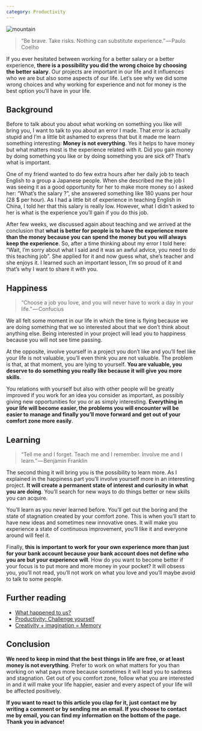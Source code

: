 ```yaml
---
category: Productivity
---
```


![mountain](https://images.pexels.com/photos/357891/pexels-photo-357891.jpeg?w=1260&h=750&auto=compress&cs=tinysrgb)

> “Be brave. Take risks. Nothing can substitute experience.” — Paulo Coelho

If you ever hesitated between working for a better salary or a better experience, **there is a possibility you did the wrong choice by choosing the better salary**. Our projects are important in our life and it influences who we are but also some aspects of our life. Let’s see why we did some wrong choices and why working for experience and not for money is the best option you’ll have in your life.

## Background
Before to talk about you about what working on something you like will bring you, I want to talk to you about an error I made. That error is actually stupid and I’m a little bit ashamed to express that but it made me learn something interesting: **Money is not everything**. Yes it helps to have money but what matters most is the experience related with it. Did you gain money by doing something you like or by doing something you are sick of? That’s what is important.

One of my friend wanted to do few extra hours after her daily job to teach English to a group a Japanese people. When she described me the job I was seeing it as a good opportunity for her to make more money so I asked her: “What’s the salary ?”, she answered something like 180 yuans per hour (28 $ per hour). As I had a little bit of experience in teaching English in China, I told her that this salary is really low. However, what I didn't asked to her is what is the experience you’ll gain if you do this job.

After few weeks, we discussed again about teaching and we arrived at the conclusion that **what is better for people is to have the experience more than the money because you can spend the money but you will always keep the experience**. So, after a time thinking about my error I told here: “Wait, I’m sorry about what I said and it was an awful advice, you need to do this teaching job”. She applied for it and now guess what, she’s teacher and she enjoys it. I learned such an important lesson, I’m so proud of it and that’s why I want to share it with you.

## Happiness
> “Choose a job you love, and you will never have to work a day in your life.” — Confucius

We all felt some moment in our life in which the time is flying because we are doing something that we so interested about that we don’t think about anything else. Being interested in your project will lead you to happiness because you will not see time passing.

At the opposite, involve yourself in a project you don’t like and you’ll feel like your life is not valuable, you’ll even think you are not valuable. The problem is that, at that moment, you are lying to yourself. **You are valuable, you deserve to do something you really like because it will give you more skills**.

You relations with yourself but also with other people will be greatly improved if you work for an idea you consider as important, as possibly giving new opportunities for you or as simply interesting. **Everything in your life will become easier, the problems you will encounter will be easier to manage and finally you’ll move forward and get out of your comfort zone more easily**.

## Learning
> “Tell me and I forget. Teach me and I remember. Involve me and I learn.” — Benjamin Franklin

The second thing it will bring you is the possibility to learn more. As I explained in the happiness part you’ll involve yourself more in an interesting project. **It will create a permanent state of interest and curiosity in what you are doing**. You’ll search for new ways to do things better or new skills you can acquire.

You’ll learn as you never learned before. You’ll get out the boring and the state of stagnation created by your comfort zone. This is when you’ll start to have new ideas and sometimes new innovative ones. It will make you experience a state of continuous improvement, you’ll like it and everyone around will feel it.

Finally, **this is important to work for your own experience more than just for your bank account because your bank account does not define who you are but your experience will**. How do you want to become better if your focus is to put more and more money in your pocket? It will obsess you, you’ll not read, you’ll not work on what you love and you’ll maybe avoid to talk to some people.

## Further reading

- [What happened to us?](https://clement-jean.github.io/What-happened-to-us/)
- [Productivity: Challenge yourself](https://clement-jean.github.io/Productivity-Challenge-yourself/)
- [Creativity + imagination = Memory](https://clement-jean.github.io/Creativity-+-Imagination-=-Memory/)

## Conclusion

**We need to keep in mind that the best things in life are free, or at least money is not everything**. Prefer to work on what matters for you than working on what pays more because sometimes it will lead you to sadness and stagnation. Get out of you comfort zone, follow what you are interested in and it will make your life happier, easier and every aspect of your life will be affected positively.

**If you want to react to this article you clap for it, just contact me by writing a comment or by sending me an email. If you choose to contact me by email, you can find my information on the bottom of the page. Thank you in advance!**
